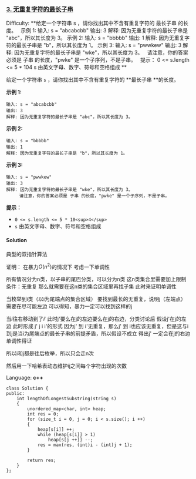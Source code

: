 ### [3\. 无重复字符的最长子串](https://leetcode-cn.com/problems/longest-substring-without-repeating-characters/)

Difficulty: **给定一个字符串 s ，请你找出其中不含有重复字符的 最长子串 的长度。   示例 1: 输入: s = "abcabcbb" 输出: 3 解释: 因为无重复字符的最长子串是 "abc"，所以其长度为 3。 示例 2: 输入: s = "bbbbb" 输出: 1 解释: 因为无重复字符的最长子串是 "b"，所以其长度为 1。 示例 3: 输入: s = "pwwkew" 输出: 3 解释: 因为无重复字符的最长子串是 "wke"，所以其长度为 3。   请注意，你的答案必须是 子串 的长度，"pwke" 是一个子序列，不是子串。   提示： 0 <= s.length <= 5 * 104 s 由英文字母、数字、符号和空格组成 **


给定一个字符串 `s` ，请你找出其中不含有重复字符的 **最长子串 **的长度。

**示例 1:**

```
输入: s = "abcabcbb"
输出: 3 
解释: 因为无重复字符的最长子串是 "abc"，所以其长度为 3。
```

**示例 2:**

```
输入: s = "bbbbb"
输出: 1
解释: 因为无重复字符的最长子串是 "b"，所以其长度为 1。
```

**示例 3:**

```
输入: s = "pwwkew"
输出: 3
解释: 因为无重复字符的最长子串是 "wke"，所以其长度为 3。
     请注意，你的答案必须是 子串 的长度，"pwke" 是一个子序列，不是子串。
```

**提示：**

*   `0 <= s.length <= 5 * 10<sup>4</sup>`
*   `s` 由英文字母、数字、符号和空格组成


#### Solution

典型的双指针算法

证明：
在暴力$O(n^2)$的情况下
考虑一下单调性

所有情况分为n类，以子串的尾巴分类，可以分为n类
这n类集合里需要加上限制条件：无重复
那么就需要在这n类的集合区域里再找子集
此时来证明单调性

当枚举到i类（以i为尾端点的集合区域）
要找到最长的无重复，说明j（左端点）需要在尽可能左边
可以得知，暴力一定可以找到这样的j

当$i$往右移动到了$i'$
此时j'要么在j的左边要么在j的右边，分类讨论后
假设j'在j的左边
此时形成 j' j i i'的形式
因为j' 到 i'无重复，那么j' 到 i也应该无重复，但是这与i到j是当i为尾端点的最长子串的前提矛盾，所以假设不成立
得出j' 一定会在j的右边
单调性得证

所以i和j都是往后枚举，所以只会走n次

然后用一下哈希表动态维护ij之间每个字符出现的次数

Language: **c++**

```
class Solution {
public:
    int lengthOfLongestSubstring(string s)
    {
        unordered_map<char, int> heap;
        int res = 0;
        for (size_t i = 0, j = 0; i < s.size(); i ++)
        {
            heap[s[i]] ++;
            while (heap[s[i]] > 1)
                heap[s[j ++]] --;
            res = max(res, (int)i - (int)j + 1);
        }

        return res;
    }
};
```
